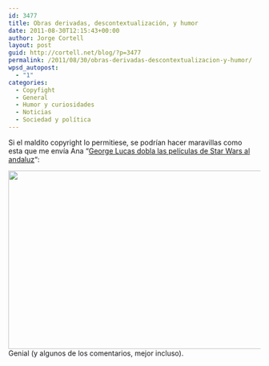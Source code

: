 ```yaml
---
id: 3477
title: Obras derivadas, descontextualización, y humor
date: 2011-08-30T12:15:43+00:00
author: Jorge Cortell
layout: post
guid: http://cortell.net/blog/?p=3477
permalink: /2011/08/30/obras-derivadas-descontextualizacion-y-humor/
wpsd_autopost:
  - "1"
categories:
  - Copyfight
  - General
  - Humor y curiosidades
  - Noticias
  - Sociedad y polí­tica
---
```

Si el maldito copyright lo permitiese, se podrían hacer maravillas como esta que me envía Ana &#8220;<a title="http://www.elmundotoday.com/2011/08/george-lucas-dobla-las-peliculas-de-star-wars-al-andaluz/" href="http://www.elmundotoday.com/2011/08/george-lucas-dobla-las-peliculas-de-star-wars-al-andaluz/" target="_blank">George Lucas dobla las películas de Star Wars al andaluz</a>&#8220;:

<img class="aligncenter" title="Que la grasia te acompañe" src="http://odstatic.com/elmundotoday.com/2011/08/Captura-de-pantalla-2011-08-26-a-las-13.30.31.png" alt="" width="594" height="357" />Genial (y algunos de los comentarios, mejor incluso).
